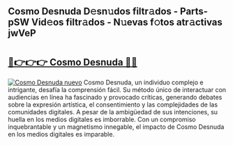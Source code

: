 ## Cosmo Desnuda D𝚎sn𝚞dos filtr𝚊dos - Parts-pSW Vid𝚎os filtr𝚊dos - N𝚞evas f𝚘tos atr𝚊ctivas jwVeP

# <h2><a href="http://mb53yp.tromn.icu/?c=Cosmo+Desnuda">🔗👉👉👉 Cosmo Desnuda 🔗🔗</a></h2>

[![Cosmo Desnuda nuevo](https://i.imgur.com/pEAQMta.gif)](http://mb53yp.tromn.icu/?c=Cosmo+Desnuda)
Cosmo Desnuda, un individuo complejo e intrigante, desafía la comprensión fácil. Su método único de interactuar con audiencias en línea ha fascinado y provocado críticas, generando debates sobre la expresión artística, el consentimiento y las complejidades de las comunidades digitales. A pesar de la ambigüedad de sus intenciones, su huella en los medios digitales es imborrable. Con un compromiso inquebrantable y un magnetismo innegable, el impacto de Cosmo Desnuda en los medios digitales es imparable.
